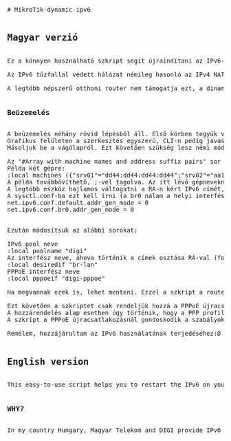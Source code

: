 <pre>
# MikroTik-dynamic-ipv6

<h2>Magyar verzió</h2>
Ez a könnyen használható szkript segít újraindítani az IPv6-ot a MikroTik eszközödön, kér új prefix-et PPPoE újracsatlakozáskor, és - szükség esetén - képes frissíteni tűzfalszabályokat. Ez hasznos lehet, ha van egy eszköz, például házi szerver, amit az internet felől is elérnénk IPv6-on, de a többi eszközt védenénk a tűzfallal, azaz ott csak az általuk kezdeményezett kapcsolatok mehetnek befelé.

Az IPv6 tűzfallal védett hálózat némileg hasonló az IPv4 NAT-hoz, alapvetően csak a kimenő kapcsolatok és az azokra érkezett válaszok mehetnek befelé. Kivételt képeznek azok az eszközök, amikre külön engedve van a bejövő kapcsolat.

A legtöbb népszerű otthoni router nem támogatja ezt, a dinamikus prefixekhez nem igazán tudnak igazodni. Az új előtag lekérésével általában nincs probléma, de a tűzfalat már nem tudják módosítani. Ez akkor nem probléma, ha minden eszközt egy kalap alá vennénk, azaz vagy beengedünk mindent, vagy limitálunk, de itt most pont egy-egy eszköznek engednénk a bejövő kapcsolatait.

<h3>Beüzemelés</h3>
A beüzemelés néhány rövid lépésből áll. Első körben tegyük vágólapra a <a href="https://github.com/adns44/MikroTik-dynamic-ipv6/blob/main/MikroTik%20dynamic%20IPv6%20script">szkript</a> tartalmát, majd lépjünk be a MikroTik routerbe. Vagy webfelületen, vagy a CLI-n esetleg WinBox-on lépjünk a system > script részre, és adjunk hozzá újat. Engedélyből read és write mindenképp kell neki, a többit még nem sikerült 100% pontossággal belőnöm, így nekem perpill minden engedélyezve van.
Grafikus felületen a szerkesztés egyszerű, CLI-n pedig javaslom az edit parancs használatát, így egy nano-hoz hasonló szerkesztővel lehet a szkript tartalmát kezelni. Tehát először hozzáadás, majd utána edit <id> source (ahol ID az új tétel ID-je).
Másoljuk be a vágólapról. Ezt követően szükség lesz némi módosításra a megfelelő működés érdekében.

Az "#Array with machine names and address suffix pairs" sor alatt találjuk a klienseket tartalmazó tömböt. Ebbe "<kliensnev>"="<suffix>" formában lehet felsorolni az elemeket. Ügyeljünk rá, hogy csak a második 64 bit (/64, és az elején kettőspont nélkül) szerepeljen.
Példa két gépre:
:local machines ({"srv01"="dd44:dd44:dd44:dd44";"srv02"="aa11:bb22:cc33:dd44"})
A példa továbbővíthető, ;-vel tagolva. Az itt lévő gépneveknek szerepelnie kell az IPv6-os tűzfal addresslist-jében, így a címek nem szabályokhoz vannak rendelve, teret adva a "több szabályt egy eszközhöz" lehetőségnek. A címlistában mindenképp szerepelniük kell, de szabálynak nem kötelező hozzárendelve lenni.
A legtöbb eszköz hajlamos váltogatni a RA-n kért IPv6 címét, Linux-on ezt a sysctl.conf módosításával lehet kikapcsolni, utána már a cím második része (EUI64) mindig ugyanaz lesz, azaz be lehet ide írni.
A sysctl.conf-ba ezt kell írni (a br0 nálam a helyi interfész neve):
net.ipv6.conf.default.addr_gen_mode = 0
net.ipv6.conf.br0.addr_gen_mode = 0


Ezután módosítsuk az alábbi sorokat:

IPv6 pool neve
:local poolname "digi"
Az interfész neve, ahova történik a címek osztása RA-val (fontos megadni, mert a pool és a használt interfész alapján lövi be a szkript a tartományt)
:local desiredif "br-lan"
PPPoE interfész neve
:local pppoeif "digi-pppoe"

Ha megvannak ezek is, lehet menteni. Ezzel a szkript a routeren van, elérhető, használható. Érdemes lehet kézi futtatással meggyőződni a működőképességéről.

Ezt követően a szkriptet csak rendeljük hozzá a PPPoE újracsatlakozáshoz, vagy - ha már van meglévő szkriptünk erre az esetre - írjuk bele, hogy futtassa ezt. Azért javaslom mindenképp új szkript felvételét, mert így a feladatok jól elkülöníthetőek.
A hozzárendelés alap esetben úgy történik, hogy a PPP profiles részen az on-up eseményhez kapcsoljuk a szkriptet.
A szkript a PPPoE újracsatlakozásnál gondoskodik a szabályok és a cím frissítéséről.

Remélem, hozzájárultam az IPv6 használatának terjedéséhez:D

<h2>English version</h2>
This easy-to-use script helps you to restart the IPv6 on your MikroTik, get a new prefix after PPPoE reconnect, and update neccessary firewal rules (for example allow incoming new connections to your home server).

<h3>WHY?</h3>
In my country Hungary, Magyar Telekom and DIGI provide IPv6 on their optical network (FTTB/FTTH) wiht PPPoE. MikroTik has very less support to work with dynamicaly changing IPv6 prefixes. For example, can't get new prefix or address automaticaly and can't update the firewall. The latest is important, if you have a home server, but you don't want to allow new incoming connections to other devices. It improves security, the devices can't accessible directly from outside (same as IPv4 NAT without port forwarding). By default, on most of the popular routers, the devices accessible from outside and usualy you can't change it.
</pre>
